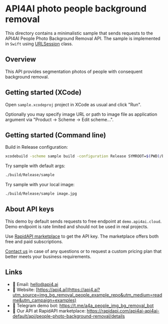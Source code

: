 # API4AI photo people background removal

This directory contains a minimalistic sample that sends requests to the API4AI People Photo Background Removal API.
The sample is implemented in `Swift` using [URLSession](https://developer.apple.com/documentation/foundation/urlsession) class.


## Overview

This API provides segmentation photos of people with consequent background removal.


## Getting started (XCode)

Open `sample.xcodeproj` project in XCode as usual and click "Run".

Optionally you may specify image URL or path to image file as application argument via "Product -> Scheme -> Edit scheme...".


## Getting started (Command line)

Build in Release configuration:
```bash
xcodebuild -scheme sample build -configuration Release SYMROOT=$(PWD)/build
```

Try sample with default args:

```bash
./build/Release/sample
```

Try sample with your local image:

```bash
./build/Release/sample image.jpg
```


## About API keys

This demo by default sends requests to free endpoint at `demo.api4ai.cloud`.
Demo endpoint is rate limited and should not be used in real projects.

Use [RapidAPI marketplace](https://rapidapi.com/api4ai-api4ai-default/api/people-photo-background-removal/details) to get the API key. The marketplace offers both
free and paid subscriptions.

[Contact us](https://api4.ai/contacts?utm_source=img_bg_removal_people_example_repo&utm_medium=readme&utm_campaign=examples) in case of any questions or to request a custom pricing plan
that better meets your business requirements.


## Links

* 📩 Email: hello@api4.ai
* 🔗 Website: [https://api4.ai](https://api4.ai?utm_source=img_bg_removal_people_example_repo&utm_medium=readme&utm_campaign=examples)
* 🤖 Telegram demo bot: https://t.me/a4a_people_img_bg_removal_bot
* 🔵 Our API at RapidAPI marketplace: https://rapidapi.com/api4ai-api4ai-default/api/people-photo-background-removal/details
